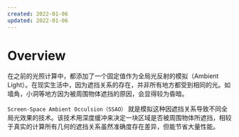 ```yaml
---
created: 2022-01-06
updated: 2022-01-06
---
```

# Overview

在之前的光照计算中，都添加了一个固定值作为全局光反射的模拟（Ambient Light）。在现实生活中，因为遮挡关系的存在，并非所有地方都受到相同的光。如墙角，小洞等地方因为被周围物体遮挡的原因，会显得较为昏暗。

`Screen-Space Ambient Occulsion（SSAO）` 就是模拟这种因遮挡关系导致不同全局光效果的技术。该技术用深度缓冲来决定一块区域是否被周围物体所遮挡，相较于真实的计算所有几何的遮挡关系虽然准确度存在差异，但能节省大量性能。